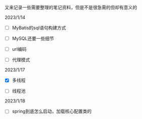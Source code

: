 又来记录一些需要整理的笔记资料，但是不是很急需的但却有意义的

2023/1/14

- [ ] MyBatis的sql语句构建方式

- [ ] MySQL还要一些细节

- [ ] url编码

- [ ] 代理模式

2023/1/17

- [x] 多线程
- [ ] 线程池



2023/1/18

- [ ] spring到底怎么启动，加载核心配置类的
